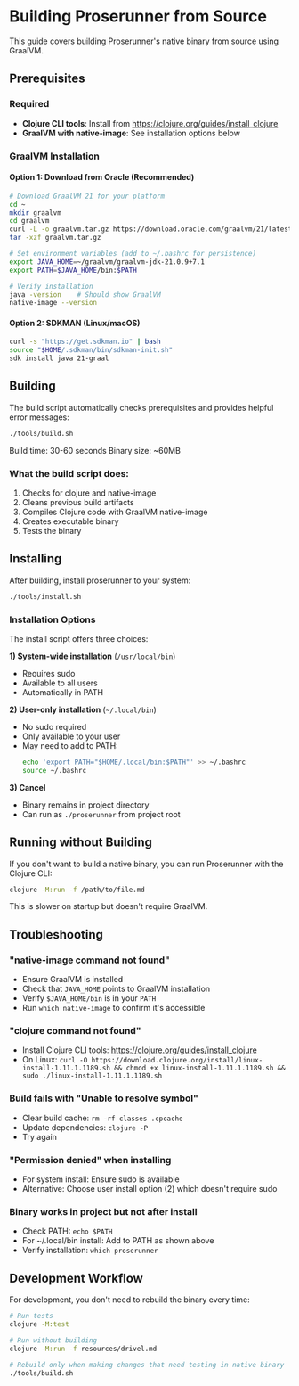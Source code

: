 # Building Proserunner from Source

This guide covers building Proserunner's native binary from source using GraalVM.

## Prerequisites

### Required

- **Clojure CLI tools**: Install from https://clojure.org/guides/install_clojure
- **GraalVM with native-image**: See installation options below

### GraalVM Installation

#### Option 1: Download from Oracle (Recommended)

```bash
# Download GraalVM 21 for your platform
cd ~
mkdir graalvm
cd graalvm
curl -L -o graalvm.tar.gz https://download.oracle.com/graalvm/21/latest/graalvm-jdk-21_linux-x64_bin.tar.gz
tar -xzf graalvm.tar.gz

# Set environment variables (add to ~/.bashrc for persistence)
export JAVA_HOME=~/graalvm/graalvm-jdk-21.0.9+7.1
export PATH=$JAVA_HOME/bin:$PATH

# Verify installation
java -version    # Should show GraalVM
native-image --version
```

#### Option 2: SDKMAN (Linux/macOS)

```bash
curl -s "https://get.sdkman.io" | bash
source "$HOME/.sdkman/bin/sdkman-init.sh"
sdk install java 21-graal
```

## Building

The build script automatically checks prerequisites and provides helpful error messages:

```bash
./tools/build.sh
```

Build time: 30-60 seconds
Binary size: ~60MB

### What the build script does:

1. Checks for clojure and native-image
2. Cleans previous build artifacts
3. Compiles Clojure code with GraalVM native-image
4. Creates executable binary
5. Tests the binary

## Installing

After building, install proserunner to your system:

```bash
./tools/install.sh
```

### Installation Options

The install script offers three choices:

**1) System-wide installation** (`/usr/local/bin`)

- Requires sudo
- Available to all users
- Automatically in PATH

**2) User-only installation** (`~/.local/bin`)

- No sudo required
- Only available to your user
- May need to add to PATH:
  ```bash
  echo 'export PATH="$HOME/.local/bin:$PATH"' >> ~/.bashrc
  source ~/.bashrc
  ```

**3) Cancel**

- Binary remains in project directory
- Can run as `./proserunner` from project root

## Running without Building

If you don't want to build a native binary, you can run Proserunner with the Clojure CLI:

```bash
clojure -M:run -f /path/to/file.md
```

This is slower on startup but doesn't require GraalVM.

## Troubleshooting

### "native-image command not found"

- Ensure GraalVM is installed
- Check that `JAVA_HOME` points to GraalVM installation
- Verify `$JAVA_HOME/bin` is in your `PATH`
- Run `which native-image` to confirm it's accessible

### "clojure command not found"

- Install Clojure CLI tools: https://clojure.org/guides/install_clojure
- On Linux: `curl -O https://download.clojure.org/install/linux-install-1.11.1.1189.sh && chmod +x linux-install-1.11.1.1189.sh && sudo ./linux-install-1.11.1.1189.sh`

### Build fails with "Unable to resolve symbol"

- Clear build cache: `rm -rf classes .cpcache`
- Update dependencies: `clojure -P`
- Try again

### "Permission denied" when installing

- For system install: Ensure sudo is available
- Alternative: Choose user install option (2) which doesn't require sudo

### Binary works in project but not after install

- Check PATH: `echo $PATH`
- For ~/.local/bin install: Add to PATH as shown above
- Verify installation: `which proserunner`

## Development Workflow

For development, you don't need to rebuild the binary every time:

```bash
# Run tests
clojure -M:test

# Run without building
clojure -M:run -f resources/drivel.md

# Rebuild only when making changes that need testing in native binary
./tools/build.sh
```
